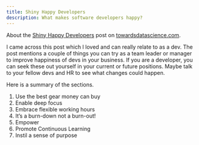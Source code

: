 ```yaml
---
title: Shiny Happy Developers
description: What makes software developers happy?
---
```


About the [Shiny Happy Developers](https://towardsdatascience.com/shiny-happy-developers-7928ddc22878) post on [towardsdatascience.com](https://towardsdatascience.com/).

I came across this post which I loved and can really relate to as a dev. The post mentions a couple of things you can try as a team leader or manager to improve happiness of devs in your business. If you are a developer, you can seek these out yourself in your current or future positions. Maybe talk to your fellow devs and HR to see what changes could happen.

Here is a summary of the sections.

1. Use the best gear money can buy
2. Enable deep focus
3. Embrace flexible working hours
4. It’s a burn-down not a burn-out!
5. Empower
6. Promote Continuous Learning
7. Instil a sense of purpose
